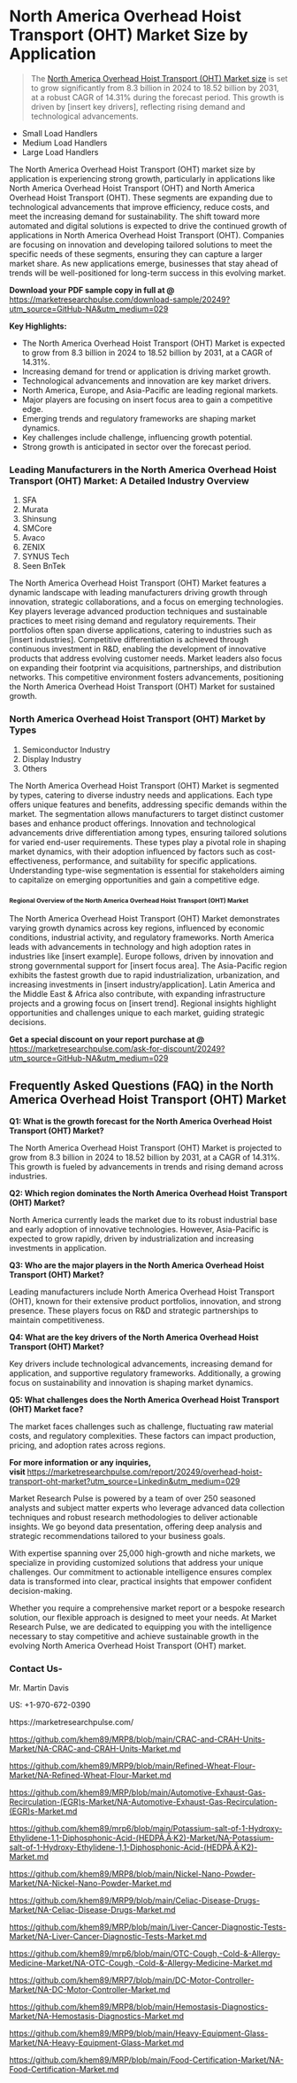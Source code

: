 <h1>North America Overhead Hoist Transport (OHT) Market&nbsp;Size by Application</h1><blockquote><p>The <a href="https://marketresearchpulse.com/download-sample/20249?utm_source=GitHub-NA&amp;utm_medium=029">North America Overhead Hoist Transport (OHT) Market size</a> is set to grow significantly from 8.3 billion in 2024 to 18.52 billion by 2031, at a robust CAGR of 14.31% during the forecast period. This growth is driven by [insert key drivers], reflecting rising demand and technological advancements.</p></blockquote><ul><li>Small Load Handlers<li> Medium Load Handlers<li> Large Load Handlers</li></ul><p>The North America Overhead Hoist Transport (OHT) market size by application is experiencing strong growth, particularly in applications like North America Overhead Hoist Transport (OHT) and North America Overhead Hoist Transport (OHT). These segments are expanding due to technological advancements that improve efficiency, reduce costs, and meet the increasing demand for sustainability. The shift toward more automated and digital solutions is expected to drive the continued growth of applications in North America Overhead Hoist Transport (OHT). Companies are focusing on innovation and developing tailored solutions to meet the specific needs of these segments, ensuring they can capture a larger market share. As new applications emerge, businesses that stay ahead of trends will be well-positioned for long-term success in this evolving market.</p><p><strong>Download your PDF sample copy in full at @ </strong><a href="https://marketresearchpulse.com/download-sample/20249?utm_source=GitHub-NA&amp;utm_medium=029">https://marketresearchpulse.com/download-sample/20249?utm_source=GitHub-NA&amp;utm_medium=029</a></p><p><strong>Key Highlights: </strong></p><ul><li>The North America Overhead Hoist Transport (OHT) Market is expected to grow from 8.3 billion in 2024 to 18.52 billion by 2031, at a CAGR of 14.31%.</li><li>Increasing demand for trend or application is driving market growth.</li><li>Technological advancements and innovation are key market drivers.</li><li>North America, Europe, and Asia-Pacific are leading regional markets.</li><li>Major players are focusing on insert focus area to gain a competitive edge.</li><li>Emerging trends and regulatory frameworks are shaping market dynamics.</li><li>Key challenges include challenge, influencing growth potential.</li><li>Strong growth is anticipated in sector over the forecast period.</li></ul><h3>Leading Manufacturers in the North America Overhead Hoist Transport (OHT) Market: A Detailed Industry Overview</h3><ol><li>SFA</li><li>Murata</li><li>Shinsung</li><li>SMCore</li><li>Avaco</li><li>ZENIX</li><li>SYNUS Tech</li><li>Seen BnTek</li></ol><div class="flex max-w-full flex-col flex-grow"><div class="min-h-8 text-message flex w-full flex-col items-end gap-2 whitespace-normal break-words [.text-message+&amp;]:mt-5" dir="auto" data-message-author-role="assistant" data-message-id="fd8432e4-4910-450d-b182-61b7bfb0a01f" data-message-model-slug="gpt-4o"><div class="flex w-full flex-col gap-1 empty:hidden first:pt-[3px]"><div class="markdown prose w-full break-words dark:prose-invert light"><p>The North America Overhead Hoist Transport (OHT) Market features a dynamic landscape with leading manufacturers driving growth through innovation, strategic collaborations, and a focus on emerging technologies. Key players leverage advanced production techniques and sustainable practices to meet rising demand and regulatory requirements. Their portfolios often span diverse applications, catering to industries such as [insert industries]. Competitive differentiation is achieved through continuous investment in R&amp;D, enabling the development of innovative products that address evolving customer needs. Market leaders also focus on expanding their footprint via acquisitions, partnerships, and distribution networks. This competitive environment fosters advancements, positioning the North America Overhead Hoist Transport (OHT) Market for sustained growth.</p></div></div></div></div><h3>North America Overhead Hoist Transport (OHT) Market by Types</h3><ol><li>Semiconductor Industry<li> Display Industry<li> Others</li></ol><div class="flex max-w-full flex-col flex-grow"><div class="min-h-8 text-message flex w-full flex-col items-end gap-2 whitespace-normal break-words [.text-message+&amp;]:mt-5" dir="auto" data-message-author-role="assistant" data-message-id="084470be-0bb7-4664-bddf-5156b4f41249" data-message-model-slug="gpt-4o-mini"><div class="flex w-full flex-col gap-1 empty:hidden first:pt-[3px]"><div class="markdown prose w-full break-words dark:prose-invert light"><p>The North America Overhead Hoist Transport (OHT) Market is segmented by types, catering to diverse industry needs and applications. Each type offers unique features and benefits, addressing specific demands within the market. The segmentation allows manufacturers to target distinct customer bases and enhance product offerings. Innovation and technological advancements drive differentiation among types, ensuring tailored solutions for varied end-user requirements. These types play a pivotal role in shaping market dynamics, with their adoption influenced by factors such as cost-effectiveness, performance, and suitability for specific applications. Understanding type-wise segmentation is essential for stakeholders aiming to capitalize on emerging opportunities and gain a competitive edge.</p></div></div></div></div><h3><span style="font-size: 11px;">Regional Overview of the North America Overhead Hoist Transport (OHT) Market</span></h3><div class="flex max-w-full flex-col flex-grow"><div class="min-h-8 text-message flex w-full flex-col items-end gap-2 whitespace-normal break-words [.text-message+&amp;]:mt-5" dir="auto" data-message-author-role="assistant" data-message-id="e9038762-ce64-4e30-91c9-9bd413514231" data-message-model-slug="gpt-4o-mini"><div class="flex w-full flex-col gap-1 empty:hidden first:pt-[3px]"><div class="markdown prose w-full break-words dark:prose-invert light"><p>The North America Overhead Hoist Transport (OHT) Market demonstrates varying growth dynamics across key regions, influenced by economic conditions, industrial activity, and regulatory frameworks. North America leads with advancements in technology and high adoption rates in industries like [insert example]. Europe follows, driven by innovation and strong governmental support for [insert focus area]. The Asia-Pacific region exhibits the fastest growth due to rapid industrialization, urbanization, and increasing investments in [insert industry/application]. Latin America and the Middle East &amp; Africa also contribute, with expanding infrastructure projects and a growing focus on [insert trend]. Regional insights highlight opportunities and challenges unique to each market, guiding strategic decisions.</p></div></div></div></div><p><strong>Get a special discount on your report purchase at @ </strong><a href="https://marketresearchpulse.com/ask-for-discount/20249?utm_source=GitHub-NA&amp;utm_medium=029">https://marketresearchpulse.com/ask-for-discount/20249?utm_source=GitHub-NA&amp;utm_medium=029</a></p><h2>Frequently Asked Questions (FAQ) in the North America Overhead Hoist Transport (OHT) Market</h2><p><strong>Q1: What is the growth forecast for the North America Overhead Hoist Transport (OHT) Market?</strong></p><p>The North America Overhead Hoist Transport (OHT) Market is projected to grow from 8.3 billion in 2024 to 18.52 billion by 2031, at a CAGR of 14.31%. This growth is fueled by advancements in trends and rising demand across industries.</p><p><strong>Q2: Which region dominates the North America Overhead Hoist Transport (OHT) Market?</strong></p><p>North America currently leads the market due to its robust industrial base and early adoption of innovative technologies. However, Asia-Pacific is expected to grow rapidly, driven by industrialization and increasing investments in application.</p><p><strong>Q3: Who are the major players in the North America Overhead Hoist Transport (OHT) Market?</strong></p><p>Leading manufacturers include North America Overhead Hoist Transport (OHT), known for their extensive product portfolios, innovation, and strong presence. These players focus on R&amp;D and strategic partnerships to maintain competitiveness.</p><p><strong>Q4: What are the key drivers of the North America Overhead Hoist Transport (OHT) Market?</strong></p><p>Key drivers include technological advancements, increasing demand for application, and supportive regulatory frameworks. Additionally, a growing focus on sustainability and innovation is shaping market dynamics.</p><p><strong>Q5: What challenges does the North America Overhead Hoist Transport (OHT) Market face?</strong></p><p>The market faces challenges such as challenge, fluctuating raw material costs, and regulatory complexities. These factors can impact production, pricing, and adoption rates across regions.</p><p><strong>For more information or any inquiries, visit&nbsp;</strong><a href="https://marketresearchpulse.com/report/20249/overhead-hoist-transport-oht-market?utm_source=Linkedin&utm_medium=029">https://marketresearchpulse.com/report/20249/overhead-hoist-transport-oht-market?utm_source=Linkedin&utm_medium=029</a></p><p>Market Research Pulse is powered by a team of over 250 seasoned analysts and subject matter experts who leverage advanced data collection techniques and robust research methodologies to deliver actionable insights. We go beyond data presentation, offering deep analysis and strategic recommendations tailored to your business goals.</p><p>With expertise spanning over 25,000 high-growth and niche markets, we specialize in providing customized solutions that address your unique challenges. Our commitment to actionable intelligence ensures complex data is transformed into clear, practical insights that empower confident decision-making.</p><p>Whether you require a comprehensive market report or a bespoke research solution, our flexible approach is designed to meet your needs. At Market Research Pulse, we are dedicated to equipping you with the intelligence necessary to stay competitive and achieve sustainable growth in the evolving North America Overhead Hoist Transport (OHT) market.</p><h3><strong>Contact Us-</strong></h3><p>Mr. Martin Davis</p><p>US: +1-970-672-0390</p><p>https://marketresearchpulse.com/</p><p><a href="https://github.com/khem89/MRP8/blob/main/CRAC-and-CRAH-Units-Market/NA-CRAC-and-CRAH-Units-Market.md">https://github.com/khem89/MRP8/blob/main/CRAC-and-CRAH-Units-Market/NA-CRAC-and-CRAH-Units-Market.md</a></p><p><a href="https://github.com/khem89/MRP9/blob/main/Refined-Wheat-Flour-Market/NA-Refined-Wheat-Flour-Market.md">https://github.com/khem89/MRP9/blob/main/Refined-Wheat-Flour-Market/NA-Refined-Wheat-Flour-Market.md</a></p><p><a href="https://github.com/khem89/MRP/blob/main/Automotive-Exhaust-Gas-Recirculation-(EGR)s-Market/NA-Automotive-Exhaust-Gas-Recirculation-(EGR)s-Market.md">https://github.com/khem89/MRP/blob/main/Automotive-Exhaust-Gas-Recirculation-(EGR)s-Market/NA-Automotive-Exhaust-Gas-Recirculation-(EGR)s-Market.md</a></p><p><a href="https://github.com/khem89/mrp6/blob/main/Potassium-salt-of-1-Hydroxy-Ethylidene-1,1-Diphosphonic-Acid-(HEDPÃ‚Â·K2)-Market/NA-Potassium-salt-of-1-Hydroxy-Ethylidene-1,1-Diphosphonic-Acid-(HEDPÃ‚Â·K2)-Market.md">https://github.com/khem89/mrp6/blob/main/Potassium-salt-of-1-Hydroxy-Ethylidene-1,1-Diphosphonic-Acid-(HEDPÃ‚Â·K2)-Market/NA-Potassium-salt-of-1-Hydroxy-Ethylidene-1,1-Diphosphonic-Acid-(HEDPÃ‚Â·K2)-Market.md</a></p><p><a href="https://github.com/khem89/MRP8/blob/main/Nickel-Nano-Powder-Market/NA-Nickel-Nano-Powder-Market.md">https://github.com/khem89/MRP8/blob/main/Nickel-Nano-Powder-Market/NA-Nickel-Nano-Powder-Market.md</a></p><p><a href="https://github.com/khem89/MRP9/blob/main/Celiac-Disease-Drugs-Market/NA-Celiac-Disease-Drugs-Market.md">https://github.com/khem89/MRP9/blob/main/Celiac-Disease-Drugs-Market/NA-Celiac-Disease-Drugs-Market.md</a></p><p><a href="https://github.com/khem89/MRP/blob/main/Liver-Cancer-Diagnostic-Tests-Market/NA-Liver-Cancer-Diagnostic-Tests-Market.md">https://github.com/khem89/MRP/blob/main/Liver-Cancer-Diagnostic-Tests-Market/NA-Liver-Cancer-Diagnostic-Tests-Market.md</a></p><p><a href="https://github.com/khem89/mrp6/blob/main/OTC-Cough,-Cold-&-Allergy-Medicine-Market/NA-OTC-Cough,-Cold-&-Allergy-Medicine-Market.md">https://github.com/khem89/mrp6/blob/main/OTC-Cough,-Cold-&-Allergy-Medicine-Market/NA-OTC-Cough,-Cold-&-Allergy-Medicine-Market.md</a></p><p><a href="https://github.com/khem89/MRP7/blob/main/DC-Motor-Controller-Market/NA-DC-Motor-Controller-Market.md">https://github.com/khem89/MRP7/blob/main/DC-Motor-Controller-Market/NA-DC-Motor-Controller-Market.md</a></p><p><a href="https://github.com/khem89/MRP8/blob/main/Hemostasis-Diagnostics-Market/NA-Hemostasis-Diagnostics-Market.md">https://github.com/khem89/MRP8/blob/main/Hemostasis-Diagnostics-Market/NA-Hemostasis-Diagnostics-Market.md</a></p><p><a href="https://github.com/khem89/MRP9/blob/main/Heavy-Equipment-Glass-Market/NA-Heavy-Equipment-Glass-Market.md">https://github.com/khem89/MRP9/blob/main/Heavy-Equipment-Glass-Market/NA-Heavy-Equipment-Glass-Market.md</a></p><p><a href="https://github.com/khem89/MRP/blob/main/Food-Certification-Market/NA-Food-Certification-Market.md">https://github.com/khem89/MRP/blob/main/Food-Certification-Market/NA-Food-Certification-Market.md</a></p>
